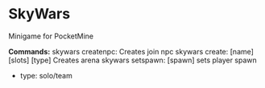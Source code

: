 # SkyWars
Minigame for PocketMine

**Commands:**
skywars createnpc: Creates join npc
skywars create: [name] [slots] [type] Creates arena
skywars setspawn: [spawn] sets player spawn
* type: solo/team
     

